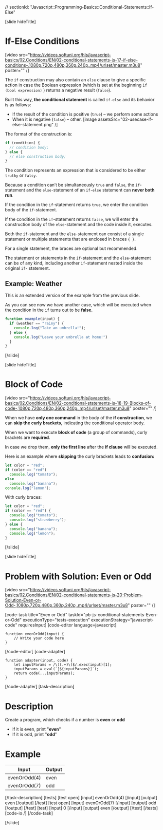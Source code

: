 // sectionId: "Javascript::Programming-Basics::Conditional-Statements::If-Else"

[slide hideTitle]
# If-Else Conditions

[video src="https://videos.softuni.org/hls/javascript-basics/02.Conditions/EN/02-conditional-statements-js-17-if-else-conditions-,1080p,720p,480p,360p,240p,.mp4/urlset/master.m3u8" poster="" /]

The `if` construction may also contain an `else` clause to give a specific action in case the Boolean expression (which is set at the beginning `if (bool expression)` ) returns a negative result (`false`). 

Built this way, **the conditional statement** is called `if-else` and its behavior is as follows: 
* If the result of the condition is positive (`true`) – we perform some actions
* When it is negative (`false`) – other. 
[image assetsSrc="02-usecase-if-else-statement.png" /]

The format of the construction is:
```js
if (condition) {
  // condition body;
} else {
  // else construction body;
}
```

The condition represents an expression that is considered to be either `truthy` or `falsy`.

Because a condition can’t be simultaneously `true` and `false`, the `if`-statement and the `else`-statement of an `if-else` statement can **never both run**. 

If the condition in the `if`-statement returns `true`, we enter the condition body of the `if`-statement.

If the condition in the `if`-statement returns `false`, we will enter the construction body of the `else`-statement and the code inside it, executes.

Both the `if`-statement and the `else`-statement can consist of a single statement or multiple statements that are enclosed in braces `{ }`. 

For a single statement, the braces are optional but recommended.

The statement or statements in the `if`-statement and the `else`-statement can be of any kind, including another `if`-statement nested inside the original `if`- statement.

## Example: Weather
This is an extended version of the example from the previous slide.

As you can see now we have another case, which will be executed when the condition in the `if` turns out to be **false.**
```js
function example(input) {
  if (weather == "rainy") {
    console.log("Take an umbrella!");
  } else {
    console.log("Leave your umbrella at home!")
  }
}
```
[/slide]

[slide hideTitle]
# Block of Code

[video src="https://videos.softuni.org/hls/javascript-basics/02.Conditions/EN/02-conditional-statements-js-18-19-Blocks-of-code-,1080p,720p,480p,360p,240p,.mp4/urlset/master.m3u8" poster="" /]

When we have **only one command** in the body of the **if construction**, we can **skip the curly brackets**, indicating the conditional operator body. 

When we want to execute **block of code** (a group of commands), curly brackets are **required**. 

In case we drop them, **only the first line** after the **if clause** will be executed.

Here is an example where **skipping** the curly brackets leads to **confusion:**
```js live
let color = "red";
if (color == "red") 
  console.log("tomato");
else
  console.log("banana");
console.log("lemon"); 
```

With curly braces:
```js live
let color = "red";
if (color == "red") {
  console.log("tomato");
  console.log("strawberry"); 
} else {
  console.log("banana");
  console.log("lemon");
}
```
[/slide]

[slide hideTitle]
# Problem with Solution: Even or Odd

[video src="https://videos.softuni.org/hls/javascript-basics/02.Conditions/EN/02-conditional-statements-js-20-Problem-Solution-Even-or-Odd-,1080p,720p,480p,360p,240p,.mp4/urlset/master.m3u8" poster="" /]


[code-task title="Even or Odd" taskId="pb-js-conditional-statements-Even-or-Odd" executionType="tests-execution" executionStrategy="javascript-code" requiresInput]
[code-editor language=javascript]
```
function evenOrOdd(input) {
    // Write your code here
}
```
[/code-editor]
[code-adapter]
```
function adapter(input, code) {
    let inputParams = /\((.+)\)$/.exec(input)[1];
    inputParams = eval(`[${inputParams}]`);
    return code(...inputParams);
}
```
[/code-adapter]
[task-description]
# Description
Create a program, which checks if a number is **even** or **odd**

  * If it is even, print "**even**"
  * If it is odd, print "**odd**"

# Example

| **Input** | **Output** |
| --- | --- |
| evenOrOdd(4) | even |
| evenOrOdd(7) | odd |


[/task-description]
[tests]
[test open]
[input]
evenOrOdd(4)
[/input]
[output]
even
[/output]
[/test]
[test open]
[input]
evenOrOdd(7)
[/input]
[output]
odd
[/output]
[/test]
[test]
[input]
0
[/input]
[output]
even
[/output]
[/test]
[/tests]
[code-io /]
[/code-task]

[/slide]


